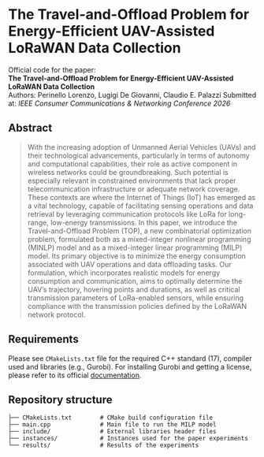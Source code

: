 # The Travel-and-Offload Problem for Energy-Efficient UAV-Assisted LoRaWAN Data Collection

Official code for the paper:  
**The Travel-and-Offload Problem for Energy-Efficient UAV-Assisted LoRaWAN Data Collection**  
Authors: Perinello Lorenzo, Lugigi De Giovanni, Claudio E. Palazzi
Submitted at: *IEEE Consumer Communications & Networking Conference 2026*

## Abstract
> With the increasing adoption of Unmanned Aerial Vehicles (UAVs) and their technological advancements, particularly in terms of autonomy and computational capabilities, their role as active component in wireless networks could be groundbreaking. Such potential is especially relevant in constrained environments that lack proper telecommunication infrastructure or adequate network coverage. These contexts are where the Internet of Things (IoT) has emerged as a vital technology, capable of facilitating sensing operations and data retrieval by leveraging communication protocols like LoRa for long-range, low-energy transmissions. 
In this paper, we introduce the Travel-and-Offload Problem (TOP), a new combinatorial optimization problem, formulated both as a mixed-integer nonlinear programming (MINLP) model and as a mixed-integer linear programming (MILP) model. Its primary objective is to minimize the energy consumption associated with UAV operations and data offloading tasks. Our formulation, which incorporates realistic models for energy consumption and communication, aims to optimally determine the UAV’s trajectory, hovering points and durations, as well as critical transmission parameters of LoRa-enabled sensors, while ensuring compliance with the transmission policies defined by the LoRaWAN network protocol.


## Requirements
Please see `CMakeLists.txt` file for the required  C++ standard (17), compiler used and libraries (e.g., Gurobi). For installing Gurobi and getting a license, please refer to its official [documentation](https://support.gurobi.com/hc/en-us).


## Repository structure
```
├── CMakeLists.txt        # CMake build configuration file
├── main.cpp              # Main file to run the MILP model
├── include/              # External libraries header files
├── instances/            # Instances used for the paper experiments
└── results/              # Results of the experiments
```